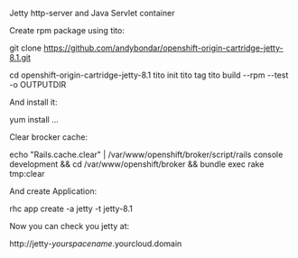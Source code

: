 Jetty http-server and Java Servlet container

Create rpm package using tito:

git clone https://github.com/andybondar/openshift-origin-cartridge-jetty-8.1.git

cd openshift-origin-cartridge-jetty-8.1
tito init
tito tag
tito build --rpm --test -o OUTPUTDIR


And install it:

yum install ...

Clear brocker cache:

echo "Rails.cache.clear" | /var/www/openshift/broker/script/rails console development &&  cd /var/www/openshift/broker && bundle exec rake tmp:clear

And create Application:

rhc app create -a jetty -t jetty-8.1

Now you can check you jetty at:

http://jetty-$yourspacename.$yourcloud.domain

